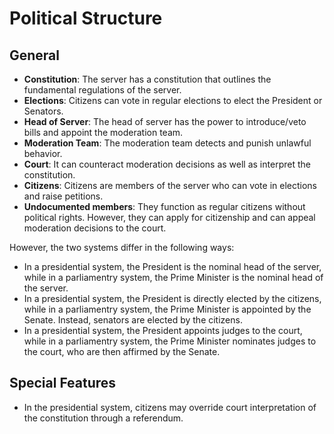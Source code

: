 # Political Structure

## General
- **Constitution**: The server has a constitution that outlines the fundamental regulations of the server.
- **Elections**: Citizens can vote in regular elections to elect the President or Senators.
- **Head of Server**: The head of server has the power to introduce/veto bills and appoint the moderation team.
- **Moderation Team**: The moderation team detects and punish unlawful behavior.
- **Court**: It can counteract moderation decisions as well as interpret the constitution.
- **Citizens**: Citizens are members of the server who can vote in elections and raise petitions.
- **Undocumented members**: They function as regular citizens without political rights. However, they can apply for citizenship and can appeal moderation decisions to the court.

However, the two systems differ in the following ways:
- In a presidential system, the President is the nominal head of the server, while in a parliamentry system, the Prime Minister is the nominal head of the server.
- In a presidential system, the President is directly elected by the citizens, while in a parliamentry system, the Prime Minister is appointed by the Senate. Instead, senators are elected by the citizens.
- In a presidential system, the President appoints judges to the court, while in a parliamentry system, the Prime Minister nominates judges to the court, who are then affirmed by the Senate.

## Special Features
- In the presidential system, citizens may override court interpretation of the constitution through a referendum.
